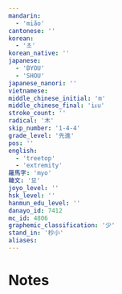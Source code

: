```yaml
---
mandarin:
  - 'miǎo'
cantonese: ''
korean:
  - '초'
korean_native: ''
japanese:
  - 'BYOU'
  - 'SHOU'
japanese_nanori: ''
vietnamese:
middle_chinese_initial: 'm'
middle_chinese_final: 'iᴇu'
stroke_count: ''
radical: '木'
skip_number: '1-4-4'
grade_level: '先進'
pos: ''
english:
  - 'treetop'
  - 'extremity'
羅馬字: 'myo'
韓文: '묘'
joyo_level: ''
hsk_level: ''
hanmun_edu_level: ''
danayo_id: 7412
mc_id: 4806
graphemic_classification: '少'
stand_in: '杪小'
aliases:
---
```


# Notes
